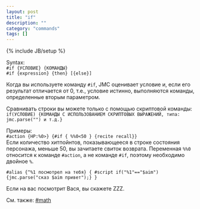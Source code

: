 ```yaml
---
layout: post
title: "if"
description: ""
category: "commands"
tags: []
---
```

{% include JB/setup %}

Syntax:  
`#if {УСЛОВИЕ} {КОМАНДЫ}`  
`#if {expression} {then} [{else}]`

Когда вы используете команду `#if`, JMC оценивает условие и, если его результат отличается от 0, т.е., условие истинно, выполняются команды, определенные вторым параметром.

Сравнивать строки вы можете только с помощью скриптовой команды:  
`if(УСЛОВИЕ) {КОМАНДЫ С ИСПОЛЬЗОВАНИЕМ СКРИПТОВЫХ ВЫРАЖЕНИЙ, типа: jmc.parse("") и т.д.}`

Примеры:  
`#action {HP:%0>} {#if { %%0<50 } {recite recall}}`  
Если количество хитпойнтов, показывающееся в строке состояния персонажа, меньше 50, вы зачитаете свиток возврата. 
Переменная `%%0` относится к команде `#action`, а не команде `#if`, поэтому необходимо двойное `%`.

`#alias {^%1 посмотрел на тебя} { #script if("%1"=="$aim") {jmc.parse("сказ $aim привет");} }`

Если на вас посмотрит Вася, вы скажете ZZZ.

См. также: [#math](#math)